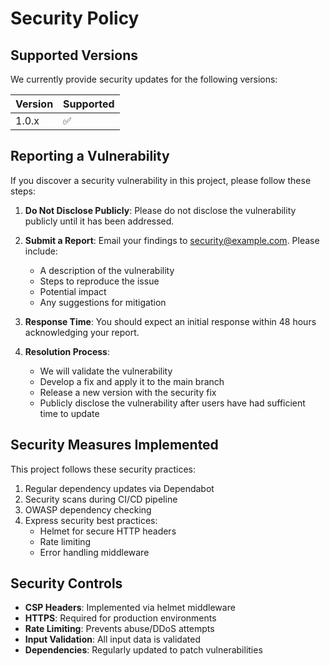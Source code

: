 # Security Policy

## Supported Versions

We currently provide security updates for the following versions:

| Version | Supported          |
| ------- | ------------------ |
| 1.0.x   | :white_check_mark: |

## Reporting a Vulnerability

If you discover a security vulnerability in this project, please follow these steps:

1. **Do Not Disclose Publicly**: Please do not disclose the vulnerability publicly until it has been addressed.

2. **Submit a Report**: Email your findings to security@example.com. Please include:
   - A description of the vulnerability
   - Steps to reproduce the issue
   - Potential impact
   - Any suggestions for mitigation

3. **Response Time**: You should expect an initial response within 48 hours acknowledging your report.

4. **Resolution Process**:
   - We will validate the vulnerability
   - Develop a fix and apply it to the main branch
   - Release a new version with the security fix
   - Publicly disclose the vulnerability after users have had sufficient time to update

## Security Measures Implemented

This project follows these security practices:

1. Regular dependency updates via Dependabot
2. Security scans during CI/CD pipeline
3. OWASP dependency checking
4. Express security best practices:
   - Helmet for secure HTTP headers
   - Rate limiting
   - Error handling middleware
   
## Security Controls

- **CSP Headers**: Implemented via helmet middleware
- **HTTPS**: Required for production environments
- **Rate Limiting**: Prevents abuse/DDoS attempts
- **Input Validation**: All input data is validated
- **Dependencies**: Regularly updated to patch vulnerabilities